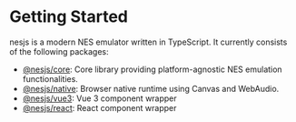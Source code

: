 # Getting Started

nesjs is a modern NES emulator written in TypeScript. It currently consists of the following packages:

- [@nesjs/core](./core): Core library providing platform-agnostic NES emulation functionalities.
- [@nesjs/native](./native): Browser native runtime using Canvas and WebAudio.
- [@nesjs/vue3](./vue3): Vue 3 component wrapper
- [@nesjs/react](./react): React component wrapper